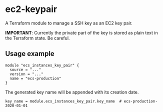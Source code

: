 # ec2-keypair

A Terraform module to manage a SSH key as an EC2 key pair.

**IMPORTANT**: Currently the private part of the key is stored as plain text in
the Terraform state. Be careful.


## Usage example

```hcl
module "ecs_instances_key_pair" {
  source = "..."
  version = "..."
  name = "ecs-production"
}
```

The generated key name will be appended with its creation date.

```hcl
key_name = module.ecs_instances_key_pair.key_name  # ecs-production-2020-01-01
```
